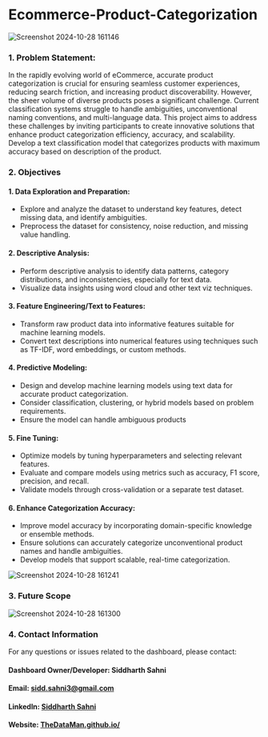 # Ecommerce-Product-Categorization

![Screenshot 2024-10-28 161146](https://github.com/user-attachments/assets/904d15e1-8b9b-4a73-b284-6c8ef9316ff7)

### 1. Problem Statement:
In the rapidly evolving world of eCommerce, accurate product categorization is crucial for ensuring seamless customer experiences, reducing search friction, and increasing product discoverability. However, the sheer volume of diverse products poses a significant challenge. Current classification systems struggle to handle ambiguities, unconventional naming conventions, and multi-language data. This project aims to address these challenges by inviting participants to create innovative solutions that enhance product categorization efficiency, accuracy, and scalability.
Develop a text classification model that categorizes products with maximum accuracy based on description of the product.

### 2. Objectives

#### 1. Data Exploration and Preparation:
   - Explore and analyze the dataset to understand key features, detect missing data, and identify ambiguities.
   - Preprocess the dataset for consistency, noise reduction, and missing value handling.

#### 2. Descriptive Analysis:
   - Perform descriptive analysis to identify data patterns, category distributions, and inconsistencies, especially for text data.
   - Visualize data insights using word cloud and other text viz techniques. 

#### 3. Feature Engineering/Text to Features:
   - Transform raw product data into informative features suitable for machine learning models.
   - Convert text descriptions into numerical features using techniques such as TF-IDF, word embeddings, or custom methods.

#### 4. Predictive Modeling:
   - Design and develop machine learning models using text data for accurate product categorization.
   - Consider classification, clustering, or hybrid models based on problem requirements.
   - Ensure the model can handle ambiguous products 

#### 5. Fine Tuning:
   - Optimize models by tuning hyperparameters and selecting relevant features.
   - Evaluate and compare models using metrics such as accuracy, F1 score, precision, and recall.
   - Validate models through cross-validation or a separate test dataset.

#### 6. Enhance Categorization Accuracy:
   - Improve model accuracy by incorporating domain-specific knowledge or ensemble methods.
   - Ensure solutions can accurately categorize unconventional product names and handle ambiguities.
   - Develop models that support scalable, real-time categorization.

![Screenshot 2024-10-28 161241](https://github.com/user-attachments/assets/483ea973-10dc-444b-99ae-e98642b12af7)


### 3. Future Scope

![Screenshot 2024-10-28 161300](https://github.com/user-attachments/assets/f08b95fa-5e18-45c5-8c14-20c5d51f7886)

### 4. Contact Information
For any questions or issues related to the dashboard, please contact:

#### Dashboard Owner/Developer: Siddharth Sahni
#### Email: sidd.sahni3@gmail.com
#### LinkedIn: [Siddharth Sahni](https://www.linkedin.com/in/er-siddharth-sahni-36b227103/)
#### Website: [TheDataMan.github.io/](https://siddharth3.github.io/TheDataMan.github.io/)
